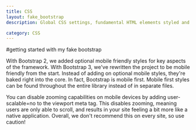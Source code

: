 ```yaml
---
title: CSS
layout: fake_bootstrap
description: Global CSS settings, fundamental HTML elements styled and enhanced with extensible classes, and an advanced grid system.

category: CSS
---
```


#getting started with my fake bootstrap


With Bootstrap 2, we added optional mobile friendly styles for key aspects of the framework. With Bootstrap 3, we've rewritten the project to be mobile friendly from the start. Instead of adding on optional mobile styles, they're baked right into the core. In fact, Bootstrap is mobile first. Mobile first styles can be found throughout the entire library instead of in separate files.

You can disable zooming capabilities on mobile devices by adding user-scalable=no to the viewport meta tag. This disables zooming, meaning users are only able to scroll, and results in your site feeling a bit more like a native application. Overall, we don't recommend this on every site, so use caution!
